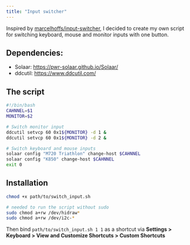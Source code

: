 ```yaml
---
title: "Input switcher"
---
```


Inspired by [marcelhoffs/input-switcher](https://github.com/marcelhoffs/input-switcher), I decided to create my own script for switching keyboard, mouse and monitor inputs with one button.

## Dependencies:
- Solaar: https://pwr-solaar.github.io/Solaar/
- ddcutil: https://www.ddcutil.com/

## The script
``` bash title="switch_input.sh"
#!/bin/bash
CAHNNEL=$1
MONITOR=$2

# Switch monitor input
ddcutil setvcp 60 0x1${MONITOR} -d 1 &
ddcutil setvcp 60 0x1${MONITOR} -d 2 &

# Switch keyboard and mouse inputs
solaar config "M720 Triathlon" change-host $CAHNNEL
solaar config "K850" change-host $CAHNNEL
exit 0
```

## Installation
```bash
chmod +x path/to/switch_input.sh

# needed to run the script without sudo
sudo chmod a+rw /dev/hidraw*
sudo chmod a+rw /dev/i2c-*
```

Then bind `path/to/switch_input.sh 1 1` as a shortcut via **Settings > Keyboard > View and Customize Shortcuts > Custom Shortcuts**

